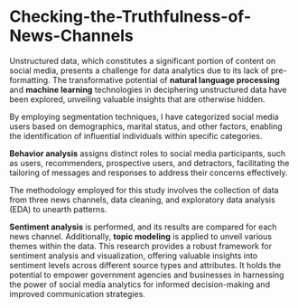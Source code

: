 # Checking-the-Truthfulness-of-News-Channels
Unstructured data, which constitutes a significant portion of content on social media, presents a challenge for data analytics due to its lack of pre-formatting. The transformative potential of **natural language processing** and **machine learning** technologies in deciphering unstructured data have been explored, unveiling valuable insights that are otherwise hidden.


By employing segmentation techniques, I have categorized social media users based on demographics, marital status, and other factors, enabling the identification of influential individuals within specific categories. 
 
 
**Behavior analysis** assigns distinct roles to social media participants, such as users, recommenders, prospective users, and detractors, facilitating the tailoring of messages and responses to address their concerns effectively. 


The methodology employed for this study involves the collection of data from three news channels, data cleaning, and exploratory data analysis (EDA) to unearth patterns. 
 
 
**Sentiment analysis** is performed, and its results are compared for each news channel. Additionally, **topic modeling** is applied to unveil various themes within the data. This research provides a robust framework for sentiment analysis and visualization, offering valuable insights into sentiment levels across different source types and attributes. It holds the potential to empower government agencies and businesses in harnessing the power of social media analytics for informed decision-making and improved communication strategies.
